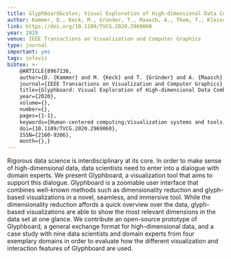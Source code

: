 ```yaml
---
title: Glyphboard&colon; Visual Exploration of High-dimensional Data Combining Glyphs with Dimensionality Reduction
author: Kammer, D., Keck, M., Gründer, T., Maasch, A., Thom, T., Kleinsteuber, M., Groh, R.
link: https://doi.org/10.1109/TVCG.2020.2969060
year: 2020
venue: IEEE Transactions on Visualization and Computer Graphics
type: journal
important: yes
tags: infovis
bibtex: >-
    @ARTICLE{8967136, 
    author={D. {Kammer} and M. {Keck} and T. {Gründer} and A. {Maasch} and T. {Thom} and M. {Kleinsteuber} and R. {Groh}}, 
    journal={IEEE Transactions on Visualization and Computer Graphics}, 
    title={Glyphboard: Visual Exploration of High-dimensional Data Combining Glyphs with Dimensionality Reduction}, 
    year={2020}, 
    volume={}, 
    number={}, 
    pages={1-1}, 
    keywords={Human-centered computing;Visualization systems and tools;Empirical studies in interaction design;Data analytics}, 
    doi={10.1109/TVCG.2020.2969060}, 
    ISSN={2160-9306}, 
    month={},}
---
```

Rigorous data science is interdisciplinary at its core. In order to make sense of high-dimensional data, data scientists need to enter into a dialogue with domain experts. We present Glyphboard, a visualization tool that aims to support this dialogue. Glyphboard is a zoomable user interface that combines well-known methods such as dimensionality reduction and glyph-based visualizations in a novel, seamless, and immersive tool. While the dimensionality reduction affords a quick overview over the data, glyph-based visualizations are able to show the most relevant dimensions in the data set at one glance. We contribute an open-source prototype of Glyphboard, a general exchange format for high-dimensional data, and a case study with nine data scientists and domain experts from four exemplary domains in order to evaluate how the different visualization and interaction features of Glyphboard are used.
